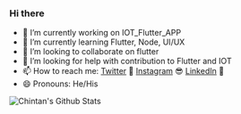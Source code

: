 ### Hi there 

- 🔭 I’m currently working on IOT_Flutter_APP
- 🌱 I’m currently learning Flutter, Node, UI/UX
- 👯 I’m looking to collaborate on flutter
- 🤔 I’m looking for help with contribution to Flutter and IOT
- 📫 How to reach me:  [Twitter](https://twitter.com/chihempat) 🐤
                       [Instagram](https://instagram.com/chihemapt/) 😎
                       [LinkedIn](https://linkedin.com/in/chihempat) 👨
- 😄 Pronouns: He/His

<!--
**chihempat/chihempat** is a ✨ _special_ ✨ repository because its `README.md` (this file) appears on your GitHub profile.

Here are some ideas to get you started:

- 🔭 I’m currently working on ...
- 🌱 I’m currently learning ...
- 👯 I’m looking to collaborate on ...
- 🤔 I’m looking for help with ...
- 💬 Ask me about ...
- 📫 How to reach me: ...
- 😄 Pronouns: ...
- ⚡ Fun fact: ...
-->

![Chintan's Github Stats](https://github-readme-stats.vercel.app/api?username=chihempat&show_icons=true&theme=radical)
